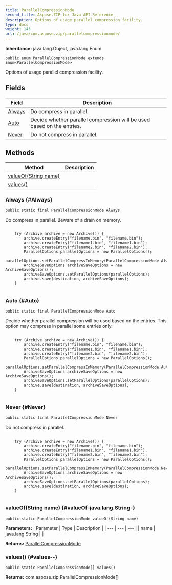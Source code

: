 ```yaml
---
title: ParallelCompressionMode
second_title: Aspose.ZIP for Java API Reference
description: Options of usage parallel compression facility.
type: docs
weight: 143
url: /java/com.aspose.zip/parallelcompressionmode/
---
```


**Inheritance:**
java.lang.Object, java.lang.Enum
```
public enum ParallelCompressionMode extends Enum<ParallelCompressionMode>
```

Options of usage parallel compression facility.
## Fields

| Field | Description |
| --- | --- |
| [Always](#Always) | Do compress in parallel. |
| [Auto](#Auto) | Decide whether parallel compression will be used based on the entries. |
| [Never](#Never) | Do not compress in parallel. |
## Methods

| Method | Description |
| --- | --- |
| [valueOf(String name)](#valueOf-java.lang.String-) |  |
| [values()](#values--) |  |
### Always {#Always}
```
public static final ParallelCompressionMode Always
```


Do compress in parallel. Beware of a drain on memory.

```

    try (Archive archive = new Archive()) {
        archive.createEntry("filename.bin", "filename.bin");
        archive.createEntry("filename1.bin", "filename1.bin");
        archive.createEntry("filename2.bin", "filename2.bin");
        ParallelOptions parallelOptions = new ParallelOptions();
        parallelOptions.setParallelCompressInMemory(ParallelCompressionMode.Always);
        ArchiveSaveOptions archiveSaveOptions = new ArchiveSaveOptions();
        archiveSaveOptions.setParallelOptions(parallelOptions);
        archive.save(destination, archiveSaveOptions);
    }
 
```



### Auto {#Auto}
```
public static final ParallelCompressionMode Auto
```


Decide whether parallel compression will be used based on the entries. This option may compress in parallel some entries only.

```

    try (Archive archive = new Archive()) {
        archive.createEntry("filename.bin", "filename.bin");
        archive.createEntry("filename1.bin", "filename1.bin");
        archive.createEntry("filename2.bin", "filename2.bin");
        ParallelOptions parallelOptions = new ParallelOptions();
        parallelOptions.setParallelCompressInMemory(ParallelCompressionMode.Auto);
        ArchiveSaveOptions archiveSaveOptions = new ArchiveSaveOptions();
        archiveSaveOptions.setParallelOptions(parallelOptions);
        archive.save(destination, archiveSaveOptions);
    }
 
```



### Never {#Never}
```
public static final ParallelCompressionMode Never
```


Do not compress in parallel.

```

    try (Archive archive = new Archive()) {
        archive.createEntry("filename.bin", "filename.bin");
        archive.createEntry("filename1.bin", "filename1.bin");
        archive.createEntry("filename2.bin", "filename2.bin");
        ParallelOptions parallelOptions = new ParallelOptions();
        parallelOptions.setParallelCompressInMemory(ParallelCompressionMode.Never);
        ArchiveSaveOptions archiveSaveOptions = new ArchiveSaveOptions();
        archiveSaveOptions.setParallelOptions(parallelOptions);
        archive.save(destination, archiveSaveOptions);
    }
 
```



### valueOf(String name) {#valueOf-java.lang.String-}
```
public static ParallelCompressionMode valueOf(String name)
```




**Parameters:**
| Parameter | Type | Description |
| --- | --- | --- |
| name | java.lang.String |  |

**Returns:**
[ParallelCompressionMode](../../com.aspose.zip/parallelcompressionmode)
### values() {#values--}
```
public static ParallelCompressionMode[] values()
```




**Returns:**
com.aspose.zip.ParallelCompressionMode[]
